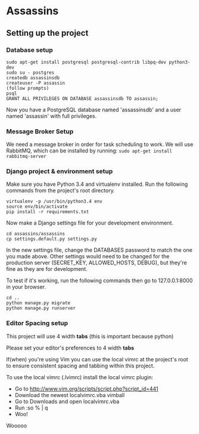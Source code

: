 # Assassins

## Setting up the project

### Database setup

```
sudo apt-get install postgresql postgresql-contrib libpq-dev python3-dev
sudo su - postgres
createdb assassinsdb
createuser -P assassin
(follow prompts)
psql
GRANT ALL PRIVILEGES ON DATABASE assassinsdb TO assassin;
```

Now you have a PostgreSQL database named 'assassinsdb' and a user named 'assassin' with full privileges.

### Message Broker Setup
We need a message broker in order for task scheduling to work. We will use
RabbitMQ, which can be installed by running:
`sudo apt-get install rabbitmq-server`

### Django project & environment setup

Make sure you have Python 3.4 and virtualenv installed.
Run the following commands from the project's root directory.

```
virtualenv -p /usr/bin/python3.4 env
source env/bin/activate
pip install -r requirements.txt
```

Now make a Django settings file for your development environment.

```
cd assassins/assassins
cp settings.default.py settings.py
```

In the new settings file, change the DATABASES password to match the one you made above.
Other settings would need to be changed for the production server (SECRET_KEY, ALLOWED_HOSTS, DEBUG), but they're fine as they are for development.

To test if it's working, run the following commands then go to 127.0.0.1:8000 in your browser.

```
cd ..
python manage.py migrate
python manage.py runserver
```

### Editor Spacing setup

This project will use 4 width **tabs** (this is important because python)

Please set your editor's preferences to 4 width **tabs**

If(when) you're using Vim you can use the local vimrc at the project's root to
ensure consistent spacing and tabbing within this project.

To use the local vimrc (.lvimrc) install the local vimrc plugin:
 * Go to http://www.vim.org/scripts/script.php?script_id=441
 * Download the newest localvimrc.vba vimball
 * Go to Downloads and open localvimrc.vba
 * Run :so % | q
 * Woo!

Wooooo
